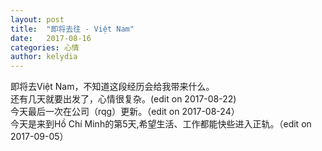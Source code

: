 ```yaml
---
layout: post
title:  "即将去往 - Việt Nam"
date:   2017-08-16
categories: 心情
author: kelydia
---
```


即将去Việt Nam，不知道这段经历会给我带来什么。<br/>
还有几天就要出发了，心情很复杂。(edit on 2017-08-22)<br/>
今天最后一次在公司（rqg）更新。（edit on 2017-08-24）<br/>
今天是来到Hồ Chí Minh的第5天,希望生活、工作都能快些进入正轨。（edit on 2017-09-05）<br/>